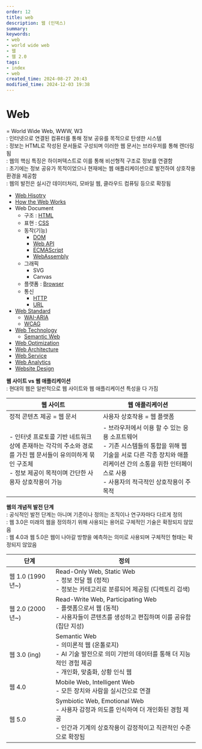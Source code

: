 ```yaml
---
order: 12
title: web
description: 웹 (인덱스)
summary:
keywords:
- web
- world wide web
- 웹
- 웹 2.0
tags:
- index
- web
created_time: 2024-08-27 20:43
modified_time: 2024-12-03 19:38
---
```


# Web
= World Wide Web, WWW, W3  
: 인터넷으로 연결된 컴퓨터를 통해 정보 공유를 목적으로 탄생한 시스템  
: 정보는 HTML로 작성된 문서들로 구성되며 이러한 웹 문서는 브라우저를 통해 렌더링됨  
: 웹의 핵심 특징은 하이퍼텍스트로 이를 통해 비선형적 구조로 정보를 연결함  
: 초기에는 정보 공유가 목적이었으나 현재에는 웹 애플리케이션으로 발전하여 상호작용 환경을 제공함  
: 웹의 발전은 실시간 데이터처리, 모바일 웹, 클라우드 컴퓨팅 등으로 확장됨  

- [Web Hisotry](./web-hisotry.md)
- [How the Web Works](./how-the-web-works.md)
- Web Document
  - 구조 : [HTML](./html/index.md)
  - 표현 : [CSS](./css/index.md)
  - 동작(기능)
    - [DOM](./dom/index.md)
    - [Web API](./api/web-api/index.md)
    - [ECMAScript](../language/js/index.md)
    - [WebAssembly](./web-technology/web-assembly.md)
  - 그래픽
    - SVG
    - Canvas
  - 플랫폼 : [Browser](./browser/index.md)
  - 통신
    - [HTTP](./http/index.md)
    - [URL](./web-technology/uri-url-urn.md)
- [Web Standard](./web-standard/index.md)
  - [WAI-ARIA](./web-standard/wai-aria.md)
  - [WCAG](./web-standard/wcag.md)
- [Web Technology](./web-technology/index.md)
  - [Semantic Web](./web-technology/semantic-web.md)
- [Web Optimization](./web-optimization/index.md)
- [Web Architecture](./web-architecture/index.md)
- [Web Service](./web-service/index.md)
- [Web Analytics](./web-analytics/index.md)
- [Website Design](./website-design/index.md)


**웹 사이트 vs 웹 애플리케이션**  
: 현대의 웹은 일반적으로 웹 사이트와 웹 애플리케이션 특성을 다 가짐  

웹 사이트 | 웹 애플리케이션
---|---
정적 콘텐츠 제공 = 웹 문서 | 사용자 상호작용 = 웹 플랫폼
- 인터넷 프로토콜 기반 네트워크 상에 존재하는 각각의 주소와 경로를 가진 웹 문서들이 유의미하게 묶인 구조체 <br>- 정보 제공이 목적이며 간단한 사용자 상호작용이 가능 | - 브라우저에서 이용 할 수 있는 응용 소프트웨어 <br>- 기존 시스템들의 통합을 위해 웹 기술을 서로 다른 각종 장치와 애플리케이션 간의 소통을 위한 인터페이스로 사용 <br>- 사용자의 적극적인 상호작용이 주 목적


**웹의 개념적 발전 단계**  
: 공식적인 발전 단계는 아니며 기준이나 정의는 조직이나 연구자마다 다르게 정의  
: 웹 3.0은 미래의 웹을 정의하기 위해 사용되는 용어로 구체적인 기술은 확정되지 않았음  
: 웹 4.0과 웹 5.0은 웹이 나아갈 방향을 예측하는 의미로 사용되며 구체적인 형태는 확정되지 않았음  

단계 | 정의
---|---
웹 1.0 (1990년~) | Read-Only Web, Static Web <br> - 정보 전달 웹 (정적)<br> - 정보는 카테고리로 분류되어 제공됨 (디렉토리 검색)
웹 2.0 (2000년~) | Read-Write Web, Participating Web <br> - 플랫폼으로서 웹 (동적) <br> - 사용자들이 콘텐츠를 생성하고 편집하며 이를 공유함 (집단 지성)
웹 3.0 (ing)     | Semantic Web <br> - 의미론적 웹 (온톨로지) <br> - AI 기술 발전으로 의미 기반의 데이터를 통해 더 지능적인 경험 제공 <br> - 개인화, 맞춤화, 상황 인식 웹
웹 4.0           | Mobile Web, Intelligent Web <br> - 모든 장치와 사람을 실시간으로 연결  
웹 5.0           | Symbiotic Web, Emotional Web <br> - 사용자 감정과 의도를 인식하여 더 개인화된 경험 제공 <br> - 인간과 기계의 상호작용이 감정적이고 직관적인 수준으로 확장됨 
